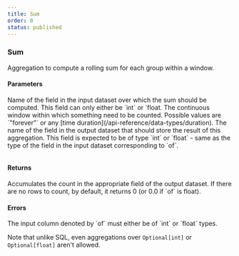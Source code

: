 ```yaml
---
title: Sum
order: 0
status: published
---
```

### Sum
Aggregation to compute a rolling sum for each group within a window. 

#### Parameters
<Expandable title="of" type="str">
Name of the field in the input dataset over which the sum should be computed. 
This field can only either be `int` or `float.
</Expandable>

<Expandable title="window" type="Window">
The continuous window within which something need to be counted. Possible values
are `"forever"` or any [time duration](/api-reference/data-types/duration).
</Expandable>

<Expandable title="into_field" type="str">
The name of the field in the output dataset that should store the result of this
aggregation. This field is expected to be of type `int` or `float` - same as the
type of the field in the input dataset corresponding to `of`.
</Expandable>

<pre snippet="api-reference/aggregations/sum#basic" status="success" 
    message="Sum up amount in 1 week and forever windows">
</pre>

#### Returns
<Expandable type="Union[int, float]">
Accumulates the count in the appropriate field of the output dataset. If there 
are no rows to count, by default, it returns 0 (or 0.0 if `of` is float).
</Expandable>

#### Errors
<Expandable title="Sum on non int/float types">
The input column denoted by `of` must either be of `int` or `float` types. 

Note that unlike SQL, even aggregations over `Optional[int]` or `Optional[float]` 
aren't allowed.
</Expandable>
